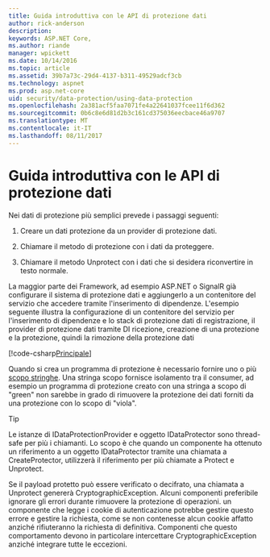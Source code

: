 ```yaml
---
title: Guida introduttiva con le API di protezione dati
author: rick-anderson
description: 
keywords: ASP.NET Core,
ms.author: riande
manager: wpickett
ms.date: 10/14/2016
ms.topic: article
ms.assetid: 39b7a73c-29d4-4137-b311-49529adcf3cb
ms.technology: aspnet
ms.prod: asp.net-core
uid: security/data-protection/using-data-protection
ms.openlocfilehash: 2a381acf5faa7071fe4a22641037fcee11f6d362
ms.sourcegitcommit: 0b6c8e6d81d2b3c161cd375036eecbace46a9707
ms.translationtype: MT
ms.contentlocale: it-IT
ms.lasthandoff: 08/11/2017
---
```

# <a name="getting-started-with-the-data-protection-apis"></a>Guida introduttiva con le API di protezione dati

<a name=security-data-protection-getting-started></a>

Nei dati di protezione più semplici prevede i passaggi seguenti:

1. Creare un dati protezione da un provider di protezione dati.

2. Chiamare il metodo di protezione con i dati da proteggere.

3. Chiamare il metodo Unprotect con i dati che si desidera riconvertire in testo normale.

La maggior parte dei Framework, ad esempio ASP.NET o SignalR già configurare il sistema di protezione dati e aggiungerlo a un contenitore del servizio che accedere tramite l'inserimento di dipendenze. L'esempio seguente illustra la configurazione di un contenitore del servizio per l'inserimento di dipendenze e lo stack di protezione dati di registrazione, il provider di protezione dati tramite DI ricezione, creazione di una protezione e la protezione, quindi la rimozione della protezione dati

[!code-csharp[Principale](../../security/data-protection/using-data-protection/samples/protectunprotect.cs?highlight=26,34,35,36,37,38,39,40)]

Quando si crea un programma di protezione è necessario fornire uno o più [scopo stringhe](consumer-apis/purpose-strings.md). Una stringa scopo fornisce isolamento tra il consumer, ad esempio un programma di protezione creato con una stringa a scopo di "green" non sarebbe in grado di rimuovere la protezione dei dati forniti da una protezione con lo scopo di "viola".

>[!TIP]
> Le istanze di IDataProtectionProvider e oggetto IDataProtector sono thread-safe per più i chiamanti. Lo scopo è che quando un componente ha ottenuto un riferimento a un oggetto IDataProtector tramite una chiamata a CreateProtector, utilizzerà il riferimento per più chiamate a Protect e Unprotect.
>
>Se il payload protetto può essere verificato o decifrato, una chiamata a Unprotect genererà CryptographicException. Alcuni componenti preferibile ignorare gli errori durante rimuovere la protezione di operazioni. un componente che legge i cookie di autenticazione potrebbe gestire questo errore e gestire la richiesta, come se non contenesse alcun cookie affatto anziché rifiuteranno la richiesta di definitiva. Componenti che questo comportamento devono in particolare intercettare CryptographicException anziché integrare tutte le eccezioni.

